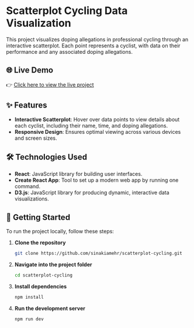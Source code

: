 # Scatterplot Cycling Data Visualization

This project visualizes doping allegations in professional cycling through an interactive scatterplot. Each point represents a cyclist, with data on their performance and any associated doping allegations.

## 🌐 Live Demo

👉 [Click here to view the live project](https://scatterplot-cycling.vercel.app)

## ✨ Features

- **Interactive Scatterplot**: Hover over data points to view details about each cyclist, including their name, time, and doping allegations.
- **Responsive Design**: Ensures optimal viewing across various devices and screen sizes.

## 🛠 Technologies Used

- **React**: JavaScript library for building user interfaces.
- **Create React App**: Tool to set up a modern web app by running one command.
- **D3.js**: JavaScript library for producing dynamic, interactive data visualizations.

## 🚀 Getting Started

To run the project locally, follow these steps:

1. **Clone the repository**

   ```bash
   git clone https://github.com/sinakiamehr/scatterplot-cycling.git

2. **Navigate into the project folder**

   ```bash
   cd scatterplot-cycling

4. **Install dependencies**

   ```bash
   npm install

5. **Run the development server**

   ```bash
   npm run dev
